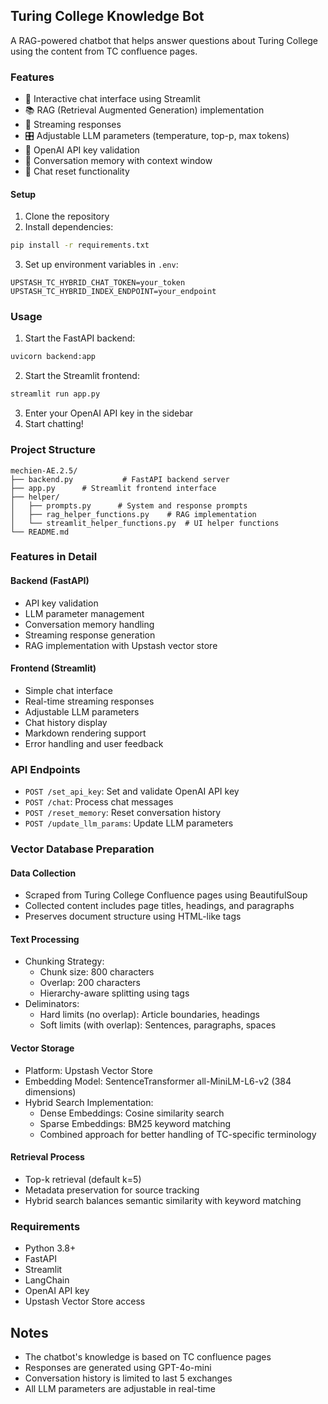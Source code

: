 ## Turing College Knowledge Bot

A RAG-powered chatbot that helps answer questions about Turing College using the content from TC confluence pages.

### Features

- 🤖 Interactive chat interface using Streamlit
- 📚 RAG (Retrieval Augmented Generation) implementation
- 🔄 Streaming responses
- 🎛️ Adjustable LLM parameters (temperature, top-p, max tokens)
- 🔑 OpenAI API key validation
- 💾 Conversation memory with context window
- 🔄 Chat reset functionality

#### Setup

1. Clone the repository
2. Install dependencies:

```bash
pip install -r requirements.txt
```

3. Set up environment variables in `.env`:

```env
UPSTASH_TC_HYBRID_CHAT_TOKEN=your_token
UPSTASH_TC_HYBRID_INDEX_ENDPOINT=your_endpoint
```

### Usage

1. Start the FastAPI backend:

```bash
uvicorn backend:app
```

2. Start the Streamlit frontend:

```bash
streamlit run app.py
```

3. Enter your OpenAI API key in the sidebar
4. Start chatting!

### Project Structure

```
mechien-AE.2.5/
├── backend.py           # FastAPI backend server
├── app.py      # Streamlit frontend interface
├── helper/
│   ├── prompts.py      # System and response prompts
│   ├── rag_helper_functions.py    # RAG implementation
│   └── streamlit_helper_functions.py  # UI helper functions
└── README.md
```

### Features in Detail

#### Backend (FastAPI)

- API key validation
- LLM parameter management
- Conversation memory handling
- Streaming response generation
- RAG implementation with Upstash vector store

#### Frontend (Streamlit)

- Simple chat interface
- Real-time streaming responses
- Adjustable LLM parameters
- Chat history display
- Markdown rendering support
- Error handling and user feedback

### API Endpoints

- `POST /set_api_key`: Set and validate OpenAI API key
- `POST /chat`: Process chat messages
- `POST /reset_memory`: Reset conversation history
- `POST /update_llm_params`: Update LLM parameters

### Vector Database Preparation

#### Data Collection

- Scraped from Turing College Confluence pages using BeautifulSoup
- Collected content includes page titles, headings, and paragraphs
- Preserves document structure using HTML-like tags

#### Text Processing

- Chunking Strategy:
  - Chunk size: 800 characters
  - Overlap: 200 characters
  - Hierarchy-aware splitting using tags
- Deliminators:
  - Hard limits (no overlap): Article boundaries, headings
  - Soft limits (with overlap): Sentences, paragraphs, spaces

#### Vector Storage

- Platform: Upstash Vector Store
- Embedding Model: SentenceTransformer all-MiniLM-L6-v2 (384 dimensions)
- Hybrid Search Implementation:
  - Dense Embeddings: Cosine similarity search
  - Sparse Embeddings: BM25 keyword matching
  - Combined approach for better handling of TC-specific terminology

#### Retrieval Process

- Top-k retrieval (default k=5)
- Metadata preservation for source tracking
- Hybrid search balances semantic similarity with keyword matching

### Requirements

- Python 3.8+
- FastAPI
- Streamlit
- LangChain
- OpenAI API key
- Upstash Vector Store access

## Notes

- The chatbot's knowledge is based on TC confluence pages
- Responses are generated using GPT-4o-mini
- Conversation history is limited to last 5 exchanges
- All LLM parameters are adjustable in real-time
